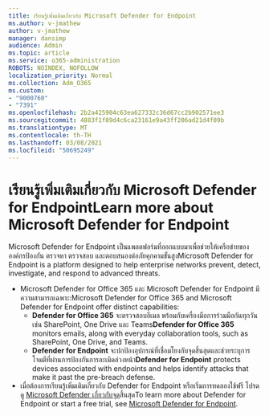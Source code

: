 ```yaml
---
title: เรียนรู้เพิ่มเติมเกี่ยวกับ Microsoft Defender for Endpoint
ms.author: v-jmathew
author: v-jmathew
manager: dansimp
audience: Admin
ms.topic: article
ms.service: o365-administration
ROBOTS: NOINDEX, NOFOLLOW
localization_priority: Normal
ms.collection: Adm_O365
ms.custom:
- "9000760"
- "7391"
ms.openlocfilehash: 2b2a425904c63ea627332c36d67cc2b902571ee3
ms.sourcegitcommit: 4883f1f89d4c6ca23161e9a43ff206ad21d4f09b
ms.translationtype: MT
ms.contentlocale: th-TH
ms.lasthandoff: 03/08/2021
ms.locfileid: "50695249"
---
```

# <a name="learn-more-about-microsoft-defender-for-endpoint"></a><span data-ttu-id="72827-102">เรียนรู้เพิ่มเติมเกี่ยวกับ Microsoft Defender for Endpoint</span><span class="sxs-lookup"><span data-stu-id="72827-102">Learn more about Microsoft Defender for Endpoint</span></span>

<span data-ttu-id="72827-103">Microsoft Defender for Endpoint เป็นแพลตฟอร์มที่ออกแบบมาเพื่อช่วยให้เครือข่ายขององค์กรป้องกัน ตรวจหา ตรวจสอบ และตอบสนองต่อภัยคุกคามขั้นสูง</span><span class="sxs-lookup"><span data-stu-id="72827-103">Microsoft Defender for Endpoint is a platform designed to help enterprise networks prevent, detect, investigate, and respond to advanced threats.</span></span>

- <span data-ttu-id="72827-104">Microsoft Defender for Office 365 และ Microsoft Defender for Endpoint มีความสามารถเฉพาะ:</span><span class="sxs-lookup"><span data-stu-id="72827-104">Microsoft Defender for Office 365 and Microsoft Defender for Endpoint offer distinct capabilities:</span></span>
  - <span data-ttu-id="72827-105">**Defender for Office 365** จะตรวจสอบอีเมล พร้อมกับเครื่องมือการร่วมมือกันทุกวัน เช่น SharePoint, One Drive และ Teams</span><span class="sxs-lookup"><span data-stu-id="72827-105">**Defender for Office 365** monitors emails, along with everyday collaboration tools, such as SharePoint, One Drive, and Teams.</span></span>
  - <span data-ttu-id="72827-106">**Defender for Endpoint** จะปกป้องอุปกรณ์ที่เชื่อมโยงกับจุดสิ้นสุดและช่วยระบุการโจมตีที่ผ่านการป้องกันการละเมิดล่วงหน้า</span><span class="sxs-lookup"><span data-stu-id="72827-106">**Defender for Endpoint** protects devices associated with endpoints and helps identify attacks that make it past the pre-breach defense.</span></span>
- <span data-ttu-id="72827-107">เมื่อต้องการเรียนรู้เพิ่มเติมเกี่ยวกับ Defender for Endpoint หรือเริ่มการทดลองใช้ฟรี โปรดดู [Microsoft Defender เกี่ยวกับจุด](https://go.microsoft.com/fwlink/?linkid=2094113)สิ้นสุด</span><span class="sxs-lookup"><span data-stu-id="72827-107">To learn more about Defender for Endpoint or start a free trial, see [Microsoft Defender for Endpoint](https://go.microsoft.com/fwlink/?linkid=2094113).</span></span>

